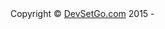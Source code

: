 <div>
    <span>
        Copyright © <a href="http://DevSetGo.com" target="_blank">DevSetGo.com</a> 2015 -
        <script>
            var CurrentYear = new Date().getFullYear()
            document.write(CurrentYear)
        </script>
    </span>
</div>